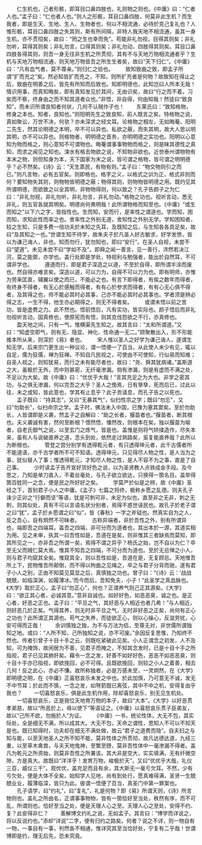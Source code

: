 <!-- { "loadSidebar": true } -->
　　仁生机也，己者形骸，即耳目口鼻四肢也，礼则物之则也。《中庸》曰：“仁者人也。”孟子曰：“仁也者人也。”则人之形骸，耳目口鼻四肢，何莫非此生机？而生我者，即是生天、生地、生人、生物者也，何以不相流通，必待於克己复礼也？人惟形骸，耳目口鼻四肢之失其则，斯有所间隔，非特人我天地不相流通，虽其一身生机，亦不贯彻矣，故曰：“罔之生也幸而免”。苟能非礼勿视，目得其则矣；非礼勿听，耳得其则矣；非礼勿言，口得其则矣；非礼勿动，四肢得其则矣。耳目口鼻四肢各得其则，则吾一身无往非生机之所贯彻，其有不与天地万物相流通者乎？生机与天地万物相流通，则天地万物皆吾之所生生者矣，故曰“天下归仁”。《中庸》曰：“凡有血气者，莫不尊亲。”则归仁之验也。
　　致知致曲之致，即孟子所谓“扩而充之”矣。然必知皆扩而充之，不知，则所扩充者是何物？故致知在得止之后，致曲在明善之后，皆先有所知而后致也。知即明德也，此知岂曰人所本无哉！情识用事，而真知晦矣，即有真知发见於其间，无由识矣，故曰“行之而不着，习矣而不察，终身由之而不知其道者众也。”非悟，非自得，何由知哉！然徒曰“致良知”，而未识所谓良知者何状，几何不认贼作子也！
　　东莱氏曰：“致知格物，修身之本也。知者，良知也。”则阳明先生之致良知，前人既言之矣。特格物之说，真如聚讼，万世不决，何欤？亦未深求之经文耳。论格物之相左，无如晦菴、阳明二先生，然其论明德之本明，卒不可以异也。私欲之蔽，而失其明，故大人思以明其明，亦不可以异也。则格物者，明明德之首务，亦明明德之实功也。阳明以心意知为物而格之，则心意知不可谓物也。晦菴谓事事物物而格之，则是昧其德性之真知，而求之闻见之知也。涑水有格去物欲之说，不知物非欲也。近世泰州谓物物有本末之物，则但知身为本，天下国家为末之说，皆可谓之格物，皆可谓之明明德乎？必不然矣。《诗》云：“天生蒸民，有物有则。”孟子曰：“物交物则引之而已。”则凡言物，必有五官矣。则即格也。格字之义，以格式之训为正，格式非则而何？要知物失其则，则物物皆明德之蔽；物得其则，则物物皆明德之用。既灼见其所谓明德，而欲致之以全其明，非物物得则，何以致之？孔子告颜子之为仁曰：“非礼勿视，非礼勿听，非礼勿言，非礼勿动。”格物之功也。视听言动，悉无非礼，则五官各就其明矣。明德尚何弗明哉！此所谓物格而知至也。《中庸》“或生而知之”以下六之字，皆指性也。生而知，安而行，是率性之谓道也。学而知，困而知，求知此性而率之也。舍率性之外别无道，舍知性之外别无学。学知困知者，较之生知，只是多费一倍功夫於未知之先耳，及既知之后，与生知各各具足矣，故曰“及其知之一也。”世谓生知不待学，故朱夫子於凡圣人好古敏求，好学发愤，皆以为谦己诲人，非也。知而勿行，犹勿知也，即曰“安行”。在圣人自视，未尝不曰“望道”，未见未尝不曰“学如不及”。即舜之闻一善言，见一善行，沛然若决江河，莫之能禦，亦学也。盖行处即是学处，特视利与勉强者，能出於自然耳，不可谓非学也。
　　遵道而行，即是君子深造之以道，不至於自得，即所谓半涂而废也。然自得亦难言矣。深造以道，可以力为，自得不可以力为也。即有明师，亦惟为劳来匡直，辅翼以使之而已，不能必之也。有言下即得者，有俟之数年而得者，有终身不得者，有无心於感触而得者，有有心於参求而得者，有有心无心俱不得者，及其得之也，师不能必其时必其事，己亦不能必其时必其事也。学者须是辨必得之志，一生不得，他生亦必期得之，则无不得者矣。
　　或谓未悟以前之苦功，皆是虚费之力。此不然也。悟前悟后，凡有实功，皆实际也。颜子悟后而非礼勿视听言动，固真修也，使原宪而有悟，则其克伐怨欲之不行，亦真修也。
　　盈天地之间，只有一气，惟横渠先生知之。故其言曰：“太和所谓道。”又曰：“知虚空即气，则有无、隐显、神化、性命通一无二。”顾聚散出入，形不形能推本所从来，则深於《易》者也。
　　宋人惟以圣人之好学为谦己诲人，遂谓生知无学。后来宗门更生出一种议论，谓一悟便一了百当，从此使人未少有见，辄以自足，儒为狂儒，禅为狂禅。不知自凡民视之，可使由不可使知，行似易而知难；自圣人视之，则知犹易，而行之未有能尽者也，故曰：“尧、舜其犹病诸。”盖斯道之大，虽极於无外，而中则甚密，无纤毫渗漏。倘有渗漏，则是有虚而不满之处，不足以为大矣。故《中庸》曰：“优优乎大哉！”言其充足之为大也。非学之密其功，与之俱无渗漏，何以完吾之大乎？圣人之俛焉，日有孳孳，死而后已，过此以往，未之或知，皆此意也，学其有止息乎？此子贡请息，而孔子告之以死也。
　　孟子既曰：“持其志”，又曰“无暴其气”，似扫性宗之学；既曰“勿忘”，又曰“勿助长”，似扫命宗之学。孟子时，佛法未入中国，已豫为塞其窦矣。至於勿助长，人皆谓即是义袭，然孟子之自解曰：“助之长者，揠苗者也。”揠苗者，断其根也。夫义袭诚有害，然何至断根？憬然悟，憣然改，则根本在矣。独以揠苗为喻者，自老氏御气之说，以至玄门之炼气，皆是也。盖惟是则将气矫揉造作，尽失本来，虽有人与说破直养之道，念头到处，依然走过熟路矣，奚复能直养哉？此所以为断根也。
　　管登之尝分别学有透得乾元者，有只透得坤元者，此千古儒者所不能道语，亦千古学者所不可不知语。透得坤元，只见得尽人物之性，是人当为之事，犹似替人了事；惟透得乾元，才知尽人物之性，是人不容不为之事，直是了自己事。
　　少时读孟子告齐宣好货好色之说，以为圣贤教人点铁成金手段。及今思之，乃知是单刀直入，不着丝毫处，与孔子欲立欲达，只换得一箇名目。盖举得箇百姓同一之念，便是民之所好好之矣。
　　学莫严於似是之辨，故《中庸》圣经之下，首别君子小人之中庸。《孟子》七篇之将终，极称乡愿之乱德。则夫孔子诛少正卯之“行僻而坚”等语，犹是可刺可非，未足为似也。直至非之无非，刺之无刺，则其似处，真有不可以言语名状分别者，焉得不惑世诬民也。故孔子於老子谓之曰“犹”，孟子於乡愿谓之曰“似”，皆《春秋》一字之斧钺也。然真实自为之人，反之吾心，自有炯然不可昧者。
　　古称异端者，非於吾性之外，别有所谓异也，端即吾之四端耳。盖吾之四端，非可分而为道者也，其出本於一源，其道实相为用。见之未审，执其一曰吾性如是，吾道在是矣，则非惟其三者缺焉而莫知，即其所见之一，亦非吾之所谓一矣，焉得不谓之异乎？杨氏之始，岂不自以为仁？卒至无父而贼仁莫大焉。惟其不知吾之四端，不可分而为道也。至於无忌惮之小人，则与君子均窥其全矣。惟窥其全，则以吾性如是，吾道在是，无复顾忌。天地惟吾所上下，民物惟吾所颠倒，而不得以拘曲之见绳之，卒之与君子分背而驰，遂有君子小人之别，正由不知莫见莫显之后，真慎独之功也。曾子曰：“《诗》云：‘战战兢兢，如临深渊，如履薄冰。’而今而后，吾知免夫，小子！”此圣学之真血脉也。《大学》取於正心，孟子曰“勿正心”，何也？正谓养气则己正其源矣。《大学》曰：“欲正其心者，必诚其意。”意非自诚也。如好好色，如恶恶臭，诚之也。是正心者，好恶之正也。孟子曰：“平旦之气，其好恶与人相近也者几希！”与人相近，则好恶几於正矣。气得其养，则无时非平旦之气，无时非好恶之正矣，尚何有正心之功也？此所谓正其源也。苟气之失养，而徒欲正心，则以心操心，反滋劳扰，心安可得而正哉！
　　余训慎独之独，为不与万法为侣，至尊无对，非世儒所谓独知之地。或曰：“人所不知，己所独知之说，亦不可废。”余因反复思惟，乃知终不然也。传者引曾子十目十手之云，则既吃紧破此见矣。小人正谓念之初发，人不及知，可为掩饰，故闲居为不善，见君子而掩之，不知其念发时，已是十目十手之所指视，君子已见其肺肝矣。藉令一念之发，好善不如好好色，恶恶不如恶恶臭，则十目十手亦已指视，即欲挽回，必不可得。且既欲挽回，则较之小人之着善，相去几何！反之此心，亦必不慊。故所称独者，必是万感未至，一灵炯然，在《大学》即明德之明，在《中庸》正喜怒哀乐未发之中也。於此加慎，乃可意无不诚，发无不中节耳；於此而不慎，一念之发，如弩箭既已离弦，其中不中之机，安得复由乎我也？
　　一切喜怒哀乐，俱是此生机作用，除却喜怒哀乐，别无见生机处。
　　一切喜怒哀乐，正是我位天地育万物的本子，故曰“大本”。《大学》以好恶贯孝弟慈，故以“所恶於上，毋以使下”等语证之。《中庸》以喜怒哀乐贯子臣弟友，故以“己所不欲，勿施於人”为证。
　　《中庸》一书，统论性体，大无不包，其实际处，全是细无不满，所以成其大。大无不包，天命之谓性，思知人不可以不知天是也。既已知得时，功夫却在细无不满处做，故云“君子之道费而隐”。自夫妇之与知与能，以至天地圣人之所不知不能，莫非性体之所贯彻，故凡达德达道，九经三重，以至草木禽兽，与夫天地鬼神，至繁至赜，莫非吾性体中一毫渗漏不得者。盖凡为乾元之所资始，则莫非吾性之所兼该。其大非是空大，实实填满，无有纤微空隙，方是真大。故既曰“洋洋乎！发育万物，峻极於天”，又曰“优优乎大哉，礼仪三百，威仪三千”。观优优，盖充足而且有余，其大斯无一毫亏欠耳。不然，少有亏欠处，便是大体不全矣。始知学人见地，尚有到处行，愿真难得满，圣贤一生兢兢业业，履薄临深，皆只为此。彼谓一悟便了百当，真圣门中第一罪案也。
　　孔子语学，曰“约礼”，曰“复礼”，礼是何物？即《易》所谓天则，《诗》所言物则也。盖礼之所由名，正谓事事物物，皆有一箇恰好至当处，秩然有序，而不可乱，所谓则也。恰好至当之处，便是天理人心之至。天理人心之至处，安得不约、复？此安得非仁？
　　善解博文约礼之说，无如孟子。其言曰：“博学而详说之，将以反说约也。”添却“详说”二字，便有归约之路矣。何者？说之不详，则一物自有一物，一事自有一事，判然各不相通，惟详究其至当恰好处，宁复有二乎哉！世谓博即是约，理无后先，恐未究竟。

